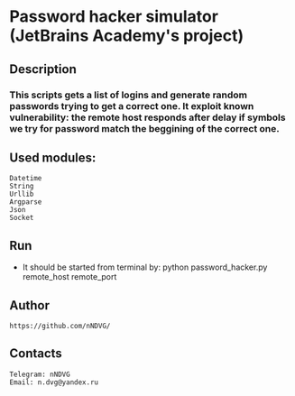 # Password hacker simulator (JetBrains Academy's project)

## Description
### This scripts gets a list of logins and generate random passwords trying to get a correct one. It exploit known vulnerability: the remote host responds after delay if symbols we try for password match the beggining of the correct one.

## Used modules:

    Datetime
    String
    Urllib
    Argparse
    Json
    Socket

## Run
 - It should be started from terminal by: python password_hacker.py remote_host remote_port

## Author

    https://github.com/nNDVG/

## Contacts

    Telegram: nNDVG
    Email: n.dvg@yandex.ru
